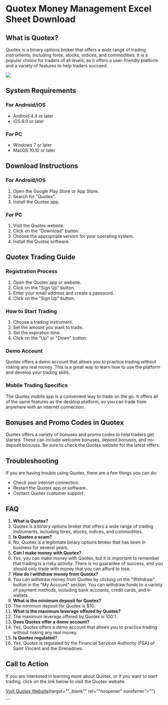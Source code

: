 # Quotex Money Management Excel Sheet Download

## What is Quotex?

Quotex is a binary options broker that offers a wide range of trading
instruments, including forex, stocks, indices, and commodities. It is a
popular choice for traders of all levels, as it offers a user-friendly
platform and a variety of features to help traders succeed.

[![](https://static.quotex.io/files/4_en/300_250.jpg)](https://traff.sbs/brokerqxlid)

## System Requirements

### For Android/iOS

-   Android 4.4 or later
-   iOS 9.0 or later

### For PC

-   Windows 7 or later
-   MacOS 10.10 or later

## Download Instructions

### For Android/iOS

1.  Open the Google Play Store or App Store.
2.  Search for "Quotex".
3.  Install the Quotex app.

### For PC

1.  Visit the Quotex website.
2.  Click on the "Download" button.
3.  Choose the appropriate version for your operating system.
4.  Install the Quotex software.

## Quotex Trading Guide

### Registration Process

1.  Open the Quotex app or website.
2.  Click on the "Sign Up" button.
3.  Enter your email address and create a password.
4.  Click on the "Sign Up" button.

### How to Start Trading

1.  Choose a trading instrument.
2.  Set the amount you want to trade.
3.  Set the expiration time.
4.  Click on the "Up" or "Down" button.

### Demo Account

Quotex offers a demo account that allows you to practice trading without
risking any real money. This is a great way to learn how to use the
platform and develop your trading skills.

### Mobile Trading Specifics

The Quotex mobile app is a convenient way to trade on the go. It offers
all of the same features as the desktop platform, so you can trade from
anywhere with an internet connection.

## Bonuses and Promo Codes in Quotex

Quotex offers a variety of bonuses and promo codes to help traders get
started. These can include welcome bonuses, deposit bonuses, and
no-deposit bonuses. Be sure to check the Quotex website for the latest
offers.

## Troubleshooting

If you are having trouble using Quotex, there are a few things you can
do:

-   Check your internet connection.
-   Restart the Quotex app or software.
-   Contact Quotex customer support.

## FAQ

1.  **What is Quotex?**
2.  Quotex is a binary options broker that offers a wide range of
    trading instruments, including forex, stocks, indices, and
    commodities.
3.  **Is Quotex a scam?**
4.  No, Quotex is a legitimate binary options broker that has been in
    business for several years.
5.  **Can I make money with Quotex?**
6.  Yes, you can make money with Quotex, but it is important to remember
    that trading is a risky activity. There is no guarantee of success,
    and you should only trade with money that you can afford to lose.
7.  **How do I withdraw money from Quotex?**
8.  You can withdraw money from Quotex by clicking on the
    "Withdraw" button in the "My Account" section. You can
    withdraw funds to a variety of payment methods, including bank
    accounts, credit cards, and e-wallets.
9.  **What is the minimum deposit for Quotex?**
10. The minimum deposit for Quotex is \$10.
11. **What is the maximum leverage offered by Quotex?**
12. The maximum leverage offered by Quotex is 100:1.
13. **Does Quotex offer a demo account?**
14. Yes, Quotex offers a demo account that allows you to practice
    trading without risking any real money.
15. **Is Quotex regulated?**
16. Yes, Quotex is regulated by the Financial Services Authority (FSA)
    of Saint Vincent and the Grenadines.

## Call to Action

If you are interested in learning more about Quotex, or if you want to
start trading, click on the link below to visit the Quotex website.

[Visit Quotex
Website](\%22https://traff.sbs/brokerqxsignup\%22){target=""_blank""
rel=""noopener" noreferrer"=""}

\`\`\`

